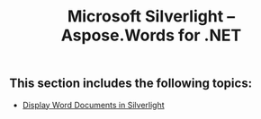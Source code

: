 ﻿---
title: Microsoft Silverlight – Aspose.Words for .NET
articleTitle: Microsoft Silverlight
linktitle: Microsoft Silverlight
description: "How to use Aspose.Words with Microsoft Silverlight."
type: docs
weight: 70
url: /net/microsoft-silverlight/
---

## This section includes the following topics: 

- [Display Word Documents in Silverlight](/words/net/display-word-documents-in-silverlight/)
